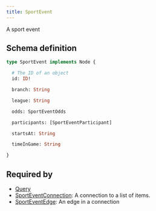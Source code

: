```yaml
---
title: SportEvent
---
```


A sport event

## Schema definition
```graphql
type SportEvent implements Node {

  # The ID of an object
  id: ID! 

  branch: String 

  league: String 

  odds: SportEventOdds 

  participants: [SportEventParticipant] 

  startsAt: String 

  timeInGame: String 

}
```
## Required by
* [Query](graphql/schema/query.md)
* [SportEventConnection](graphql/schema/sporteventconnection.md): A connection to a list of items.
* [SportEventEdge](graphql/schema/sporteventedge.md): An edge in a connection
